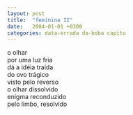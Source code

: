```yaml
---
layout: post
title:  "feminina II"
date:   2004-01-01 +0300
categories: data-errada da-boba capitu
---
```


<!--more-->
o olhar  
por uma luz fria  
dá a idéia traída  
do ovo trágico  
visto pelo reverso  
o olhar dissolvido  
enigma reconduzido  
pelo limbo, resolvido
